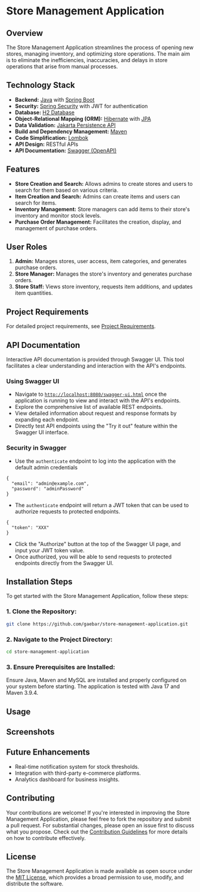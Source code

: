 # Store Management Application

## Overview

The Store Management Application streamlines the process of opening new stores, managing inventory, and optimizing store
operations. The main aim is to eliminate the inefficiencies, inaccuracies, and delays in store operations that arise
from manual processes.

## Technology Stack

- **Backend:** [Java](https://www.java.com/) with [Spring Boot](https://spring.io/projects/spring-boot)
- **Security:** [Spring Security](https://spring.io/projects/spring-security) with JWT for authentication
- **Database:** [H2 Database](https://www.h2database.com/)
- **Object-Relational Mapping (ORM):** [Hibernate](https://hibernate.org/)
  with [JPA](https://jakarta.ee/specifications/persistence/)
- **Data Validation:** [Jakarta Persistence API](https://jakarta.ee/specifications/persistence/)
- **Build and Dependency Management:** [Maven](https://maven.apache.org/)
- **Code Simplification:** [Lombok](https://projectlombok.org/)
- **API Design:** RESTful APIs
- **API Documentation:** [Swagger (OpenAPI)](https://swagger.io/)

## Features

- **Store Creation and Search:** Allows admins to create stores and users to search for them based on various criteria.
- **Item Creation and Search:** Admins can create items and users can search for items.
- **Inventory Management:** Store managers can add items to their store's inventory and monitor stock levels.
- **Purchase Order Management:** Facilitates the creation, display, and management of purchase orders.

## User Roles

1. **Admin:** Manages stores, user access, item categories, and generates purchase orders.
2. **Store Manager:** Manages the store's inventory and generates purchase orders.
3. **Store Staff:** Views store inventory, requests item additions, and updates item quantities.

## Project Requirements

For detailed project requirements, see [Project Requirements](ProjectRequirements.md).

## API Documentation

Interactive API documentation is provided through Swagger UI. This tool facilitates a clear understanding and
interaction with the API's endpoints.

### Using Swagger UI

- Navigate to [`http://localhost:8080/swagger-ui.html`](http://localhost:8080/swagger-ui.html) once the application is
  running to view and interact with the API's endpoints.
- Explore the comprehensive list of available REST endpoints.
- View detailed information about request and response formats by expanding each endpoint.
- Directly test API endpoints using the "Try it out" feature within the Swagger UI interface.

### Security in Swagger

- Use the `authenticate` endpoint to log into the application with the default admin credentials

```
{
  "email": "admin@example.com",
  "password": "adminPassword"
}
```

- The `authenticate` endpoint will return a JWT token that can be used to authorize requests to protected endpoints.

```
{
  "token": "XXX"
}
```

- Click the "Authorize" button at the top of the Swagger UI page, and input your JWT token value.
- Once authorized, you will be able to send requests to protected endpoints directly from the Swagger UI.

## Installation Steps
To get started with the Store Management Application, follow these steps:

### 1. **Clone the Repository:**
```bash
git clone https://github.com/gaebar/store-management-application.git
```

### 2. Navigate to the Project Directory:
```bash
cd store-management-application
```
### 3. Ensure Prerequisites are Installed:
Ensure Java, Maven and MySQL are installed and properly configured on your system before 
   starting. The application is tested with Java 17 and Maven 3.9.4.

## Usage

## Screenshots

## Future Enhancements

- Real-time notification system for stock thresholds.
- Integration with third-party e-commerce platforms.
- Analytics dashboard for business insights.

## Contributing
Your contributions are welcome! If you're interested in improving the Store Management Application, please feel free to fork the repository and submit a pull request. For substantial changes, please open an issue first to discuss what you propose. Check out the [Contribution Guidelines](CONTRIBUTING.md) for more details on how to contribute effectively.

## License
The Store Management Application is made available as open source under the [MIT License](LICENSE.txt), which provides a broad permission to use, modify, and distribute the software.

